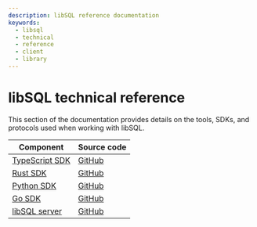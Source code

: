 ```yaml
---
description: libSQL reference documentation
keywords:
  - libsql
  - technical
  - reference
  - client
  - library
---
```


# libSQL technical reference

This section of the documentation provides details on the tools, SDKs, and
protocols used when working with libSQL.

| Component | Source code |
| --- | --- |
| [TypeScript SDK] | [GitHub](https://github.com/libsql/libsql-client-ts/) |
| [Rust SDK] | [GitHub](https://github.com/libsql/libsql-client-rs/) |
| [Python SDK] | [GitHub](https://github.com/libsql/libsql-client-py/) |
| [Go SDK] | [GitHub](https://github.com/libsql/libsql-client-go/) |
| [libSQL server] | [GitHub](https://github.com/libsql/libsql#readme) |


[TypeScript SDK]: /libsql/client-access/javascript-typescript-sdk
[Rust SDK]: /libsql/client-access/rust-sdk
[Python SDK]: /libsql/client-access/python-sdk
[Go SDK]: /libsql/client-access/go-sdk
[libSQL server]: /libsql/server/setup
